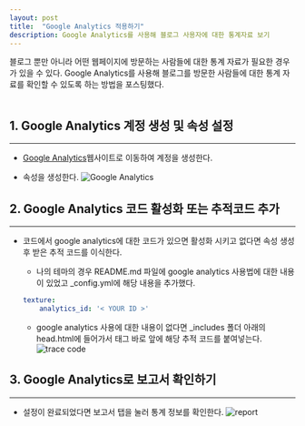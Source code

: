 ```yaml
---
layout: post
title:  "Google Analytics 적용하기"
description: Google Analytics를 사용해 블로그 사용자에 대한 통계자료 보기
---
```

블로그 뿐만 아니라 어떤 웹페이지에 방문하는 사람들에 대한 통계 자료가 필요한 경우가 있을 수 있다. Google Analytics를 사용해 블로그를 방문한 사람들에 대한 통계 자료를 확인할 수 있도록 하는 방법을 포스팅했다.
<br><br>

## 1. Google Analytics 계정 생성 및 속성 설정
<hr>

- [Google Analytics](https://analytics.google.com/)웹사이트로 이동하여 계정을 생성한다.

- 속성을 생성한다.
![Google Analytics](../../images/analytics.png)

## 2. Google Analytics 코드 활성화 또는 추적코드 추가
<hr>

- 코드에서 google analytics에 대한 코드가 있으면 활성화 시키고 없다면 속성 생성 후 받은 추적 코드를 이식한다.
 
    - 나의 테마의 경우 README.md 파일에 google analytics 사용법에 대한 내용이 있었고 _config.yml에 해당 내용을 추가했다.
    ```yml
    texture:
        analytics_id: '< YOUR ID >'
    ```
    
    - google analytics 사용에 대한 내용이 없다면 _includes 폴더 아래의 head.html에 들어가서 </head>태그 바로 앞에 해당 추적 코드를 붙여넣는다.
    ![trace code](../../images/tracecode.png)

## 3. Google Analytics로 보고서 확인하기
<hr>

- 설정이 완료되었다면 보고서 탭을 눌러 통계 정보를 확인한다.
![report](../../images/report.png)